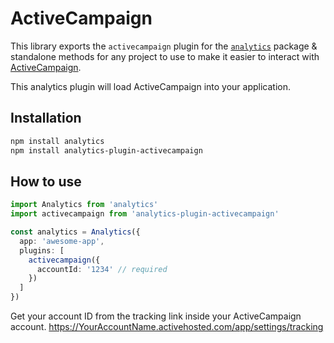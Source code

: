 <!--
title: Adding ActiveCampaign to your app using open source analytics
description: Connect ActiveCampaign to the analytics library
pageTitle: ActiveCampaign
-->

# ActiveCampaign

This library exports the `activecampaign` plugin for the [`analytics`](https://www.npmjs.com/package/analytics) package & standalone methods for any project to use to make it easier to interact with [ActiveCampaign](https://www.activecampaign.com/).

This analytics plugin will load ActiveCampaign into your application.

## Installation

```bash
npm install analytics
npm install analytics-plugin-activecampaign
```

## How to use

```typescript
import Analytics from 'analytics'
import activecampaign from 'analytics-plugin-activecampaign'

const analytics = Analytics({
  app: 'awesome-app',
  plugins: [
    activecampaign({
      accountId: '1234' // required
    })
  ]
})
```

Get your account ID from the tracking link inside your ActiveCampaign account. https://YourAccountName.activehosted.com/app/settings/tracking
